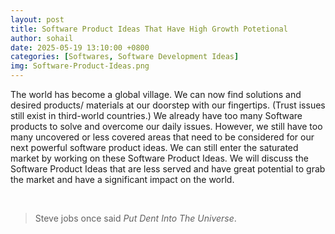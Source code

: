```yaml
---
layout: post
title: Software Product Ideas That Have High Growth Potetional 
author: sohail
date: 2025-05-19 13:10:00 +0800
categories: [Softwares, Software Development Ideas]
img: Software-Product-Ideas.png
---
```


The world has become a global village. We can now find solutions and desired products/ materials at our doorstep with our fingertips. (Trust issues still exist in third-world countries.) We already have too many Software products to solve and overcome our daily issues. However, we still have too many uncovered or less covered areas that need to be considered for our next powerful software product ideas. We can still enter the saturated market by working on these Software Product Ideas. We will discuss the Software Product Ideas that are less served and have great potential to grab the market and have a significant impact on the world.

<br>

> Steve jobs once said *Put Dent Into The Universe*. 


